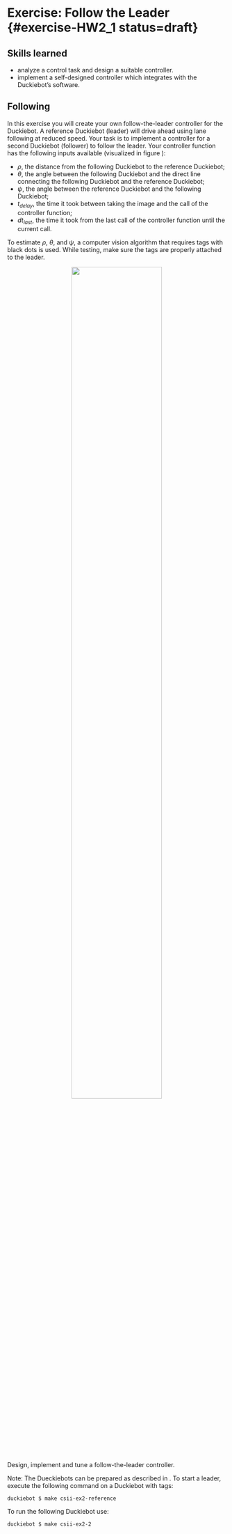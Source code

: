 # Exercise: Follow the Leader {#exercise-HW2_1 status=draft}

## Skills learned

* analyze a control task and design a suitable controller.
* implement a self-designed controller which integrates with the Duckiebot’s software.

## Following

In this exercise you will create your own follow-the-leader controller for the Duckiebot. A reference Duckiebot (leader) will drive ahead using lane following at reduced speed. Your task is to implement a controller for a second Duckiebot (follower) to follow the leader. Your controller function has the following inputs available (visualized in figure [](#fig:computer_vision)):

* $\rho$, the distance from the following Duckiebot to the reference Duckiebot;
* $\theta$, the angle between the following Duckiebot and the direct line connecting the following Duckiebot and the reference Duckiebot;
* $\psi$, the angle between the reference Duckiebot and the following Duckiebot;
* $t_{delay}$, the time it took between taking the image and the call of the controller function;
* $dt_{last}$, the time it took from the last call of the controller function until the current call.

To estimate $\rho$, $\theta$, and $\psi$, a computer vision algorithm that requires tags with black dots is used. While testing, make sure the tags are properly attached to the leader.

<center>
<figure>
    <img figure-id="fig:computer_vision" figure-caption="$\rho$, $\theta$ and $\psi$ as received by the computer vision algorithm." style="width: 70%; height: auto;" src="following.jpg"/>
</figure>
</center>

Design, implement and tune a follow-the-leader controller.

Note: The Dueckiebots can be prepared as described in [](#exercise-HW1_1). To start a leader, execute the following command on a Duckiebot with tags:

    duckiebot $ make csii-ex2-reference

To run the following Duckiebot use:

    duckiebot $ make csii-ex2-2

